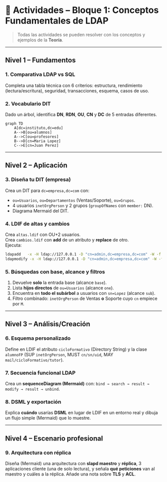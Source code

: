 # 🔧 Actividades – Bloque 1: Conceptos Fundamentales de LDAP

> Todas las actividades se pueden resolver con los conceptos y ejemplos de la **Teoría**.

---

## Nivel 1 – Fundamentos

### 1. Comparativa LDAP vs SQL
Completa una tabla técnica con 6 criterios: estructura, rendimiento (lectura/escritura), seguridad, transacciones, esquema, casos de uso.

### 2. Vocabulario DIT
Dado un árbol, identifica **DN**, **RDN**, **OU**, **CN** y **DC** de 5 entradas diferentes.

```mermaid
graph TD
    A[dc=instituto,dc=edu]
    A-->B[ou=alumnos]
    A-->C[ou=profesores]
    B-->D[cn=Maria Lopez]
    C-->E[cn=Juan Perez]
```

---

## Nivel 2 – Aplicación

### 3. Diseña tu DIT (empresa)
Crea un DIT para `dc=empresa,dc=com` con:
- `ou=Usuarios`, `ou=Departamentos` (Ventas/Soporte), `ou=Grupos`.
- 4 usuarios `inetOrgPerson` y 2 grupos (`groupOfNames` con `member:` DN).
- Diagrama Mermaid del DIT.

### 4. LDIF de altas y cambios
Crea `altas.ldif` con OU+2 usuarios.  
Crea `cambios.ldif` con **add** de un atributo y **replace** de otro.  
Ejecuta:
```bash
ldapadd   -x -H ldap://127.0.0.1 -D "cn=admin,dc=empresa,dc=com" -W -f altas.ldif
ldapmodify -x -H ldap://127.0.0.1 -D "cn=admin,dc=empresa,dc=com" -W -f cambios.ldif
```

### 5. Búsquedas con base, alcance y filtros
1) Devuelve **solo** la entrada base (alcance `base`).  
2) Lista **hijos directos** de `ou=Usuarios` (alcance `one`).  
3) Encuentra en **todo el subárbol** a usuarios con `sn=Lopez` (alcance `sub`).  
4) Filtro combinado: `inetOrgPerson` de Ventas **o** Soporte cuyo `cn` empiece por `M`.

---

## Nivel 3 – Análisis/Creación

### 6. Esquema personalizado
Define en LDIF el atributo `cicloFormativo` (Directory String) y la clase `alumnoFP` (SUP `inetOrgPerson`, MUST `cn/sn/uid`, MAY `mail/cicloFormativo/tutor`).

### 7. Secuencia funcional LDAP
Crea un **sequenceDiagram (Mermaid)** con: `bind → search → result → modify → result → unbind`.

### 8. DSML y exportación
Explica **cuándo** usarías **DSML** en lugar de LDIF en un entorno real y dibuja un flujo simple (Mermaid) que lo muestre.

---

## Nivel 4 – Escenario profesional

### 9. Arquitectura con réplica
Diseña (Mermaid) una arquitectura con **slapd maestro** y **réplica**, 3 aplicaciones cliente (una de solo lectura), y señala **qué peticiones** van al maestro y cuáles a la réplica. Añade una nota sobre **TLS** y **ACL**.